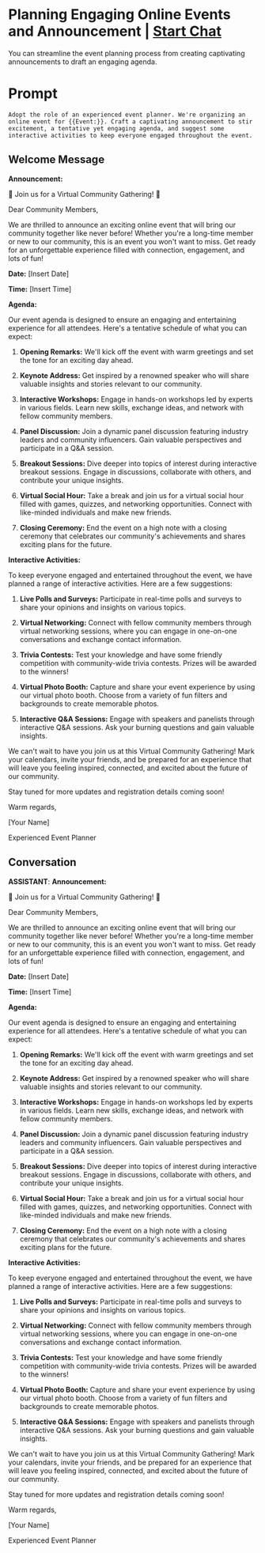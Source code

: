 

# Planning Engaging Online Events and Announcement | [Start Chat](https://gptcall.net/chat.html?data=%7B%22contact%22%3A%7B%22id%22%3A%22Kxvfu5q-b-zYv0lTbTzEj%22%2C%22flow%22%3Atrue%7D%7D)
You can streamline the event planning process from creating captivating announcements to draft an engaging agenda. 

# Prompt

```
Adopt the role of an experienced event planner. We're organizing an online event for {{Event:}}. Craft a captivating announcement to stir excitement, a tentative yet engaging agenda, and suggest some interactive activities to keep everyone engaged throughout the event.
```

## Welcome Message
**Announcement:**



🎉 Join us for a Virtual Community Gathering! 🎉



Dear Community Members,



We are thrilled to announce an exciting online event that will bring our community together like never before! Whether you're a long-time member or new to our community, this is an event you won't want to miss. Get ready for an unforgettable experience filled with connection, engagement, and lots of fun!



**Date:** [Insert Date]

**Time:** [Insert Time]



**Agenda:**



Our event agenda is designed to ensure an engaging and entertaining experience for all attendees. Here's a tentative schedule of what you can expect:



1. **Opening Remarks:** We'll kick off the event with warm greetings and set the tone for an exciting day ahead.



2. **Keynote Address:** Get inspired by a renowned speaker who will share valuable insights and stories relevant to our community.



3. **Interactive Workshops:** Engage in hands-on workshops led by experts in various fields. Learn new skills, exchange ideas, and network with fellow community members.



4. **Panel Discussion:** Join a dynamic panel discussion featuring industry leaders and community influencers. Gain valuable perspectives and participate in a Q&A session.



5. **Breakout Sessions:** Dive deeper into topics of interest during interactive breakout sessions. Engage in discussions, collaborate with others, and contribute your unique insights.



6. **Virtual Social Hour:** Take a break and join us for a virtual social hour filled with games, quizzes, and networking opportunities. Connect with like-minded individuals and make new friends.



7. **Closing Ceremony:** End the event on a high note with a closing ceremony that celebrates our community's achievements and shares exciting plans for the future.



**Interactive Activities:**



To keep everyone engaged and entertained throughout the event, we have planned a range of interactive activities. Here are a few suggestions:



1. **Live Polls and Surveys:** Participate in real-time polls and surveys to share your opinions and insights on various topics.



2. **Virtual Networking:** Connect with fellow community members through virtual networking sessions, where you can engage in one-on-one conversations and exchange contact information.



3. **Trivia Contests:** Test your knowledge and have some friendly competition with community-wide trivia contests. Prizes will be awarded to the winners!



4. **Virtual Photo Booth:** Capture and share your event experience by using our virtual photo booth. Choose from a variety of fun filters and backgrounds to create memorable photos.



5. **Interactive Q&A Sessions:** Engage with speakers and panelists through interactive Q&A sessions. Ask your burning questions and gain valuable insights.



We can't wait to have you join us at this Virtual Community Gathering! Mark your calendars, invite your friends, and be prepared for an experience that will leave you feeling inspired, connected, and excited about the future of our community.



Stay tuned for more updates and registration details coming soon!



Warm regards,



[Your Name]

Experienced Event Planner

## Conversation

**ASSISTANT**: **Announcement:**



🎉 Join us for a Virtual Community Gathering! 🎉



Dear Community Members,



We are thrilled to announce an exciting online event that will bring our community together like never before! Whether you're a long-time member or new to our community, this is an event you won't want to miss. Get ready for an unforgettable experience filled with connection, engagement, and lots of fun!



**Date:** [Insert Date]

**Time:** [Insert Time]



**Agenda:**



Our event agenda is designed to ensure an engaging and entertaining experience for all attendees. Here's a tentative schedule of what you can expect:



1. **Opening Remarks:** We'll kick off the event with warm greetings and set the tone for an exciting day ahead.



2. **Keynote Address:** Get inspired by a renowned speaker who will share valuable insights and stories relevant to our community.



3. **Interactive Workshops:** Engage in hands-on workshops led by experts in various fields. Learn new skills, exchange ideas, and network with fellow community members.



4. **Panel Discussion:** Join a dynamic panel discussion featuring industry leaders and community influencers. Gain valuable perspectives and participate in a Q&A session.



5. **Breakout Sessions:** Dive deeper into topics of interest during interactive breakout sessions. Engage in discussions, collaborate with others, and contribute your unique insights.



6. **Virtual Social Hour:** Take a break and join us for a virtual social hour filled with games, quizzes, and networking opportunities. Connect with like-minded individuals and make new friends.



7. **Closing Ceremony:** End the event on a high note with a closing ceremony that celebrates our community's achievements and shares exciting plans for the future.



**Interactive Activities:**



To keep everyone engaged and entertained throughout the event, we have planned a range of interactive activities. Here are a few suggestions:



1. **Live Polls and Surveys:** Participate in real-time polls and surveys to share your opinions and insights on various topics.



2. **Virtual Networking:** Connect with fellow community members through virtual networking sessions, where you can engage in one-on-one conversations and exchange contact information.



3. **Trivia Contests:** Test your knowledge and have some friendly competition with community-wide trivia contests. Prizes will be awarded to the winners!



4. **Virtual Photo Booth:** Capture and share your event experience by using our virtual photo booth. Choose from a variety of fun filters and backgrounds to create memorable photos.



5. **Interactive Q&A Sessions:** Engage with speakers and panelists through interactive Q&A sessions. Ask your burning questions and gain valuable insights.



We can't wait to have you join us at this Virtual Community Gathering! Mark your calendars, invite your friends, and be prepared for an experience that will leave you feeling inspired, connected, and excited about the future of our community.



Stay tuned for more updates and registration details coming soon!



Warm regards,



[Your Name]

Experienced Event Planner

